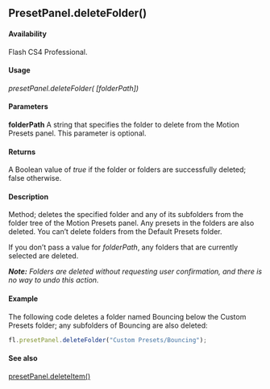 ## PresetPanel.deleteFolder()

#### Availability

Flash CS4 Professional.

#### Usage

*presetPanel.deleteFolder( [folderPath])*

#### Parameters

**folderPath** A string that specifies the folder to delete from the Motion Presets panel. This parameter is optional.

#### Returns

A Boolean value of *true* if the folder or folders are successfully deleted; false otherwise.

#### Description

Method; deletes the specified folder and any of its subfolders from the folder tree of the Motion Presets panel. Any presets in the folders are also deleted. You can’t delete folders from the Default Presets folder.

If you don’t pass a value for *folderPath*, any folders that are currently selected are deleted.

***Note:** Folders are deleted without requesting user confirmation, and there is no way to undo this action.*

#### Example

The following code deletes a folder named Bouncing below the Custom Presets folder; any subfolders of Bouncing are also deleted:

```javascript
fl.presetPanel.deleteFolder("Custom Presets/Bouncing");

```

#### See also

[presetPanel.deleteItem()](../presetPanel_object/presetPane3.md)

<span id="presetPanel.deleteItem()" class="anchor"></span>
